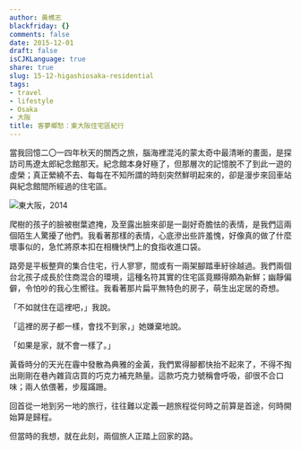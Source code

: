 ```yaml
---
author: 黃樵志
blackfriday: {}
comments: false
date: 2015-12-01
draft: false
isCJKLanguage: true
share: true
slug: 15-12-higashiosaka-residential
tags:
- travel
- lifestyle
- Osaka
- 大阪
title: 客夢鄉愁：東大阪住宅區紀行
---
```


當我回憶二〇一四年秋天的關西之旅，腦海裡混沌的蒙太奇中最清晰的畫面，是探訪司馬遼太郎紀念館那天。紀念館本身好極了，但那層次的記憶脫不了到此一遊的虛榮；真正縈繞不去、每每在不知所謂的時刻突然鮮明起來的，卻是漫步來回車站與紀念館間所經過的住宅區。

<!--more-->

![東大阪，2014](https://eternallogger.com/images/2015/Dec/15-12-higashiosaka-residential.jpg)

爬樹的孩子的臉被樹葉遮掩，及至露出臉來卻是一副好奇膽怯的表情，是我們這兩個陌生人驚擾了他們。我看著那樣的表情，心底滲出些許羞愧，好像真的做了什麼壞事似的，急忙將原本扣在相機快門上的食指收進口袋。

路旁是平板整齊的集合住宅，行人寥寥，間或有一兩架腳踏車紆徐越過。我們兩個台北孩子成長於住商混合的環境，這種名符其實的住宅區竟顯得頗為新鮮；幽靜偏僻，令怕吵的我心生嚮往。我看著那片扁平無特色的房子，萌生出定居的奇想。

「不如就住在這裡吧，」我說。

「這裡的房子都一樣，會找不到家，」她嫌棄地說。

「如果是家，就不會一樣了。」

黃昏時分的天光在霾中發散為典雅的金黃，我們累得腳都快抬不起來了，不得不掏出剛剛在巷內雜貨店買的巧克力補充熱量。這款巧克力號稱會呼吸，卻很不合口味；兩人依偎著，步履蹣跚。

回首從一地到另一地的旅行，往往難以定義一趟旅程從何時之前算是首途，何時開始算是歸程。

但當時的我想，就在此刻，兩個旅人正踏上回家的路。
